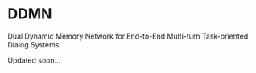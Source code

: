 # DDMN
Dual Dynamic Memory Network for End-to-End Multi-turn Task-oriented Dialog Systems

Updated soon...
